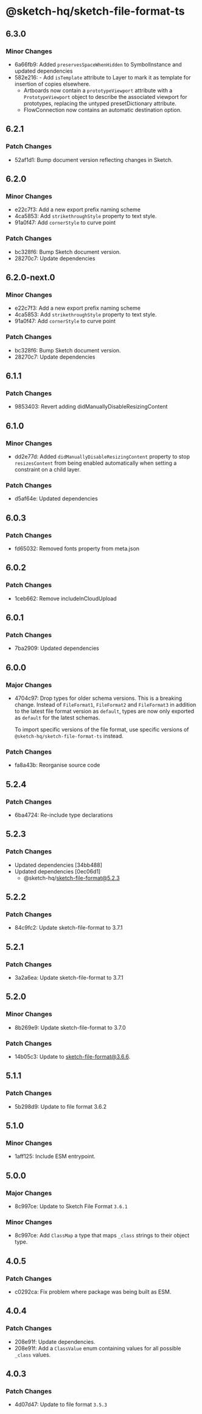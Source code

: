 # @sketch-hq/sketch-file-format-ts

## 6.3.0

### Minor Changes

- 6a66fb9: Added `preservesSpaceWhenHidden` to SymbolInstance and updated dependencies
- 582e216: - Add `isTemplate` attribute to Layer to mark it as template for
  insertion of copies elsewhere.
  - Artboards now contain a `prototypeViewport` attribute with a
    `PrototypeViewport` object to describe the associated viewport for
    prototypes, replacing the untyped presetDictionary attribute.
  - FlowConnection now contains an automatic destination option.

## 6.2.1

### Patch Changes

- 52af1d1: Bump document version reflecting changes in Sketch.

## 6.2.0

### Minor Changes

- e22c7f3: Add a new export prefix naming scheme
- 4ca5853: Add `strikethroughStyle` property to text style.
- 91a0f47: Add `cornerStyle` to curve point

### Patch Changes

- bc328f6: Bump Sketch document version.
- 28270c7: Update dependencies

## 6.2.0-next.0

### Minor Changes

- e22c7f3: Add a new export prefix naming scheme
- 4ca5853: Add `strikethroughStyle` property to text style.
- 91a0f47: Add `cornerStyle` to curve point

### Patch Changes

- bc328f6: Bump Sketch document version.
- 28270c7: Update dependencies

## 6.1.1

### Patch Changes

- 9853403: Revert adding didManuallyDisableResizingContent

## 6.1.0

### Minor Changes

- dd2e77d: Added `didManuallyDisableResizingContent` property to stop
  `resizesContent` from being enabled automatically when setting a constraint on
  a child layer.

### Patch Changes

- d5af64e: Updated dependencies

## 6.0.3

### Patch Changes

- fd65032: Removed fonts property from meta.json

## 6.0.2

### Patch Changes

- 1ceb662: Remove includeInCloudUpload

## 6.0.1

### Patch Changes

- 7ba2909: Updated dependencies

## 6.0.0

### Major Changes

- 4704c97: Drop types for older schema versions. This is a breaking change.
  Instead of `FileFormat1`, `FileFormat2` and `FileFormat3` in addition to the
  latest file format version as `default`, types are now only exported as
  `default` for the latest schemas.

  To import specific versions of the file format, use specific versions of
  `@sketch-hq/sketch-file-format-ts` instead.

### Patch Changes

- fa8a43b: Reorganise source code

## 5.2.4

### Patch Changes

- 6ba4724: Re-include type declarations

## 5.2.3

### Patch Changes

- Updated dependencies [34bb488]
- Updated dependencies [0ec06d1]
  - @sketch-hq/sketch-file-format@5.2.3

## 5.2.2

### Patch Changes

- 84c9fc2: Update sketch-file-format to 3.7.1

## 5.2.1

### Patch Changes

- 3a2a6ea: Update sketch-file-format to 3.7.1

## 5.2.0

### Minor Changes

- 8b269e9: Update sketch-file-format to 3.7.0

### Patch Changes

- 14b05c3: Update to sketch-file-format@3.6.6.

## 5.1.1

### Patch Changes

- 5b298d9: Update to file format 3.6.2

## 5.1.0

### Minor Changes

- 1aff125: Include ESM entrypoint.

## 5.0.0

### Major Changes

- 8c997ce: Update to Sketch File Format `3.6.1`

### Minor Changes

- 8c997ce: Add `ClassMap` a type that maps `_class` strings to their object
  type.

## 4.0.5

### Patch Changes

- c0292ca: Fix problem where package was being built as ESM.

## 4.0.4

### Patch Changes

- 208e91f: Update dependencies.
- 208e91f: Add a `ClassValue` enum containing values for all possible `_class`
  values.

## 4.0.3

### Patch Changes

- 4d07d47: Update to file format `3.5.3`

